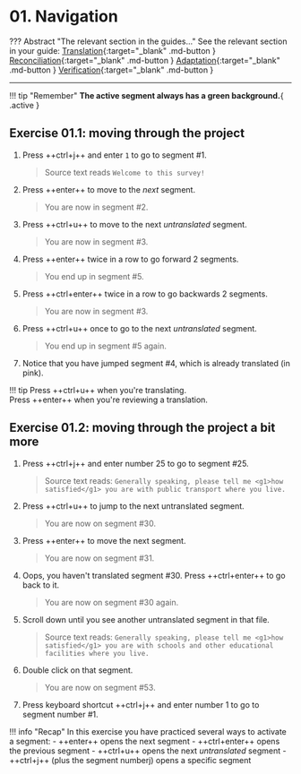 # 01. Navigation

<!-- prettier-ignore -->
??? Abstract "The relevant section in the guides..."
    See the relevant section in your guide:
    [Translation](../translation/navigation.md){:target="_blank" .md-button }
    [Reconciliation](../reconciliation/navigation.md){:target="_blank" .md-button }
    [Adaptation](../adaptation/navigation.md){:target="_blank" .md-button }
    [Verification](../verification/navigation.md){:target="_blank" .md-button }

---

<!-- prettier-ignore -->
!!! tip "Remember"
    **The active segment always has a green background.**{ .active }

## Exercise 01.1: moving through the project

<!--
NAVIGATION in first file???
to avoid directing the user to later in the project ...
-->

1. Press ++ctrl+j++ and enter `1` to go to segment #1.

   > Source text reads `Welcome to this survey!`

2. Press ++enter++ to move to the _next_ segment.

   > You are now in segment #2.

   <!-- > Source text reads `How is your economic situation?` -->

3. Press ++ctrl+u++ to move to the next _untranslated_ segment.

   > You are now in segment #3.

   <!-- Source text reads `Pretty good` -->

4. Press ++enter++ twice in a row to go forward 2 segments.

   > You end up in segment #5.

   <!-- > Source text reads `Pretty good` again -->

5. Press ++ctrl+enter++ twice in a row to go backwards 2 segments.

   > You are now in segment #3.

   <!-- > Source text reads `Pretty bad` -->

6. Press ++ctrl+u++ once to go to the next _untranslated_ segment.

   > You end up in segment #5 again.

   <!-- > Source text reads `Pretty good` again -->

7. Notice that you have jumped segment #4, which is already translated (in pink).

<!-- prettier-ignore -->
!!! tip
    Press ++ctrl+u++ when you're translating.  
    Press ++enter++ when you're reviewing a translation.

<!--
adri's exercise: more practice
remove if unnecessary, check with adri
-->

## Exercise 01.2: moving through the project a bit more

<!---Check segment numbers!!-->
<!-- @demo about navigation: explain color green = active segment -->
<!-- @todo (AM): add notice green color to exercise -->

1. Press ++ctrl+j++ and enter number 25 to go to segment #25.

   > Source text reads: `Generally speaking, please tell me <g1>how satisfied</g1> you are with public transport where you live.`

2. Press ++ctrl+u++ to jump to the next untranslated segment.

   > You are now on segment #30.

3. Press ++enter++ to move the next segment.

   > You are now on segment #31.

4. Oops, you haven't translated segment #30. Press ++ctrl+enter++ to go back to it.

   > You are now on segment #30 again.

5. Scroll down until you see another untranslated segment in that file.

   > Source text reads: `Generally speaking, please tell me <g1>how satisfied</g1> you are with schools and other educational facilities where you live.`

6. Double click on that segment.

   > You are now on segment #53.

7. Press keyboard shortcut ++ctrl+j++ and enter number 1 to go to segment number #1.

<!-- prettier-ignore -->
!!! info "Recap"
    In this exercise you have practiced several ways to activate a segment:
    - ++enter++ opens the next segment
    - ++ctrl+enter++ opens the previous segment
    - ++ctrl+u++ opens the next _untranslated_ segment
    - ++ctrl+j++ (plus the segment numberj) opens a specific segment
